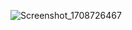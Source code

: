 ![Screenshot_1708726467](https://github.com/thunderxx2/countdowntimer/assets/139712681/cdb5151c-cd4a-48f4-adfa-fcbc677c30ad)
